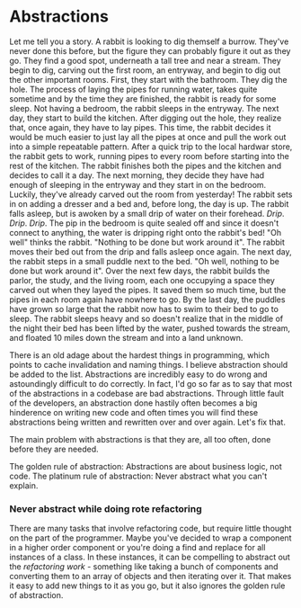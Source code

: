 # Abstractions

Let me tell you a story. A rabbit is looking to dig themself a burrow. They've never done this before, but the figure they can probably figure it out as they go. They find a good spot, underneath a tall tree and near a stream. They begin to dig, carving out the first room, an entryway, and begin to dig out the other important rooms. First, they start with the bathroom. They dig the hole. The process of laying the pipes for running water, takes quite sometime and by the time they are finished, the rabbit is ready for some sleep. Not having a bedroom, the rabbit sleeps in the entryway.
The next day, they start to build the kitchen. After digging out the hole, they realize that, once again, they have to lay pipes. This time, the rabbit decides it would be much easier to just lay all the pipes at once and pull the work out into a simple repeatable pattern. After a quick trip to the local hardwar store, the rabbit gets to work, running pipes to every room before starting into the rest of the kitchen. The rabbit finishes both the pipes and the kitchen and decides to call it a day. The next morning, they decide they have had enough of sleeping in the entryway and they start in on the bedroom. Luckily, they've already carved out the room from yesterday! The rabbit sets in on adding a dresser and a bed and, before long, the day is up. The rabbit falls asleep, but is awoken by a small drip of water on their forehead. _Drip_. _Drip_. _Drip_. The pip in the bedroom is quite sealed off and since it doesn't connect to anything, the water is dripping right onto the rabbit's bed! "Oh well" thinks the rabbit. "Nothing to be done but work around it". The rabbit moves their bed out from the drip and falls asleep once again. The next day, the rabbit steps in a small puddle next to the bed. "Oh well, nothing to be done but work around it". Over the next few days, the rabbit builds the parlor, the study, and the living room, each one occupying a space they carved out when they layed the pipes. It saved them so much time, but the pipes in each room again have nowhere to go. By the last day, the puddles have grown so large that the rabbit now has to swim to their bed to go to sleep. The rabbit sleeps heavy and so doesn't realize that in the middle of the night their bed has been lifted by the water, pushed towards the stream, and floated 10 miles down the stream and into a land unknown.

There is an old adage about the hardest things in programming, which points to cache invalidation and naming things. I believe abstraction should be added to the list. Abstractions are incredibly easy to do wrong and astoundingly difficult to do correctly. In fact, I'd go so far as to say that most of the abstractions in a codebase are bad abstractions. Through little fault of the developers, an abstraction done hastily often becomes a big hinderence on writing new code and often times you will find these abstractions being written and rewritten over and over again. Let's fix that.

The main problem with abstractions is that they are, all too often, done before they are needed.

The golden rule of abstraction: Abstractions are about business logic, not code.
The platinum rule of abstraction: Never abstract what you can't explain.

<!-- TODO -->

### Never abstract while doing rote refactoring

There are many tasks that involve refactoring code, but require little thought on the part of the programmer. Maybe you've decided to wrap a component in a higher order component or you're doing a find and replace for all instances of a class. In these instances, it can be compelling to abstract out the _refactoring work_ - something like taking a bunch of components and converting them to an array of objects and then iterating over it. That makes it easy to add new things to it as you go, but it also ignores the golden rule of abstraction.

